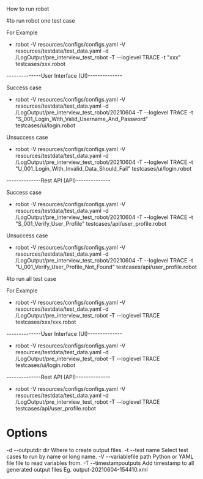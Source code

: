 How to run robot

#to run robot one test case

For Example
- robot -V resources/configs/configs.yaml -V resources/testdata/test_data.yaml -d /LogOutput/pre_interview_test_robot -T --loglevel TRACE -t "xxx" testcases/xxx.robot

--------------User Interface (UI)--------------

Success case
- robot -V resources/configs/configs.yaml -V resources/testdata/test_data.yaml -d /LogOutput/pre_interview_test_robot/20210604 -T --loglevel TRACE -t "S_001_Login_With_Valid_Username_And_Password" testcases/ui/login.robot

Unsuccess case
- robot -V resources/configs/configs.yaml -V resources/testdata/test_data.yaml -d /LogOutput/pre_interview_test_robot/20210604 -T --loglevel TRACE -t "U_001_Login_With_Invalid_Data_Should_Fail" testcases/ui/login.robot

--------------Rest API (API)--------------

Success case
- robot -V resources/configs/configs.yaml -V resources/testdata/test_data.yaml -d /LogOutput/pre_interview_test_robot/20210604 -T --loglevel TRACE -t "S_001_Verify_User_Profile" testcases/api/user_profile.robot

Unsuccess case
- robot -V resources/configs/configs.yaml -V resources/testdata/test_data.yaml -d /LogOutput/pre_interview_test_robot/20210604 -T --loglevel TRACE -t "U_001_Verify_User_Profile_Not_Found" testcases/api/user_profile.robot

#to run all test case

For Example
- robot -V resources/configs/configs.yaml -V resources/testdata/test_data.yaml -d /LogOutput/pre_interview_test_robot -T --loglevel TRACE testcases/xxx/xxx.robot

--------------User Interface (UI)--------------

- robot -V resources/configs/configs.yaml -V resources/testdata/test_data.yaml -d /LogOutput/pre_interview_test_robot -T --loglevel TRACE testcases/ui/login.robot

--------------Rest API (API)--------------

- robot -V resources/configs/configs.yaml -V resources/testdata/test_data.yaml -d /LogOutput/pre_interview_test_robot -T --loglevel TRACE testcases/api/user_profile.robot

# Options
-d --outputdir dir       Where to create output files.
-t --test name           Select test cases to run by name or long name.
-V --variablefile path	 Python or YAML file file to read variables from.
-T --timestampoutputs    Add timestamp to all generated output files Eg. output-20210604-154410.xml
